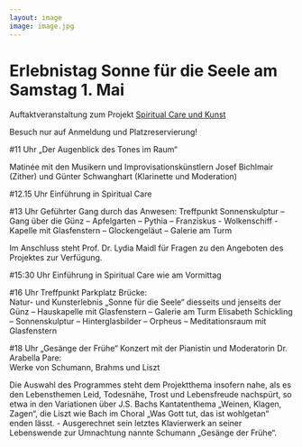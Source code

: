```yaml
---
layout: image
image: image.jpg
---
```


# Erlebnistag Sonne für die Seele am Samstag 1. Mai

Auftaktveranstaltung zum Projekt [Spiritual Care und Kunst](/spiritualcare/) 
 
Besuch nur auf Anmeldung und Platzreservierung!
  
#11 Uhr „Der Augenblick des Tones im Raum“

Matinée mit den Musikern und Improvisationskünstlern Josef Bichlmair (Zither) und Günter Schwanghart (Klarinette und Moderation)




#12.15 Uhr Einführung in Spiritual Care

#13 Uhr Geführter Gang durch das Anwesen: 
Treffpunkt Sonnenskulptur – Gang über die Günz – Apfelgarten – Pythia – Franziskus - Wolkenschiff - Kapelle mit Glasfenstern – Glockengeläut – Galerie am Turm

Im Anschluss steht Prof. Dr. Lydia Maidl für Fragen zu den Angeboten des Projektes zur Verfügung.

#15:30 Uhr Einführung in Spiritual Care wie am Vormittag

#16 Uhr Treffpunkt Parkplatz Brücke:   
Natur- und Kunsterlebnis „Sonne für die Seele“ diesseits und jenseits der Günz – Hauskapelle mit Glasfenstern – Galerie am Turm Elisabeth Schickling – Sonnenskulptur – Hinterglasbilder – Orpheus – Meditationsraum mit Glasfenstern


#18 Uhr „Gesänge der Frühe“
Konzert mit der Pianistin und Moderatorin Dr. Arabella Pare:  
Werke von Schumann, Brahms und Liszt 

Die Auswahl des Programmes steht dem Projektthema insofern nahe, als es den Lebensthemen Leid, Todesnähe, Trost und Lebensfreude nachspürt, so etwa in den Variationen über J.S. Bachs Kantatenthema „Weinen, Klagen, Zagen“, die Liszt wie Bach im Choral „Was Gott tut, das ist wohlgetan“ enden lässt. - Ausgerechnet sein letztes Klavierwerk an seiner Lebenswende zur Umnachtung nannte Schumann „Gesänge der Frühe“.

